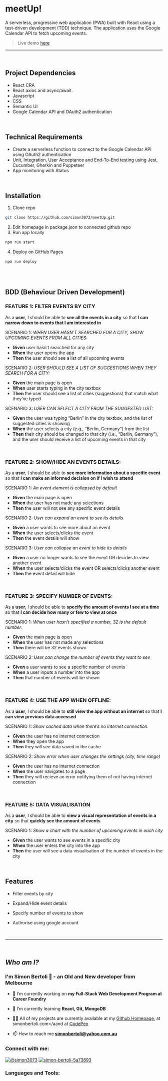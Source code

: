 # **meetUp!**

A serverless, progressive web application (PWA) built with React using a
test-driven development (TDD) technique. The application uses the Google
Calendar API to fetch upcoming events.
<br />

> Live demo <a href="https://simon3073.github.io/meetUp/" target="_blank">here</a>

---

<br/>

## **Project Dependencies**

- React CRA
- React axios and async/await.
- Javascript
- CSS
- Semantic UI
- Google Calendar API and OAuth2 authentication

<br/>

## **Technical Requirements**

- Create a serverless function to connect to the Google Calendar API using OAuth2 authentication
- Unit, Integration, User Acceptance and End-To-End testing using Jest, Cucumber, Gherkin and Puppeteer
- App monitoring with Atatus

<br/>

## **Installation**

1. Clone repo

```bash
git clone https://github.com/simon3073/meetUp.git
```

2. Edit homepage in package.json to connected github repo
3. Run app locally

```bash
npm run start
```

4. Deploy on GitHub Pages

```bash
npm run deploy
```

<br/>
<br/>

## **BDD (Behaviour Driven Development)**

### **FEATURE 1:** FILTER EVENTS BY CITY

As a **user**, I should be able to **see all the events in a city** so that **I can narrow down to events that I am interested in**

SCENARIO 1: _WHEN USER HASN’T SEARCHED FOR A CITY, SHOW UPCOMING EVENTS FROM ALL CITIES:_

- **Given** user hasn’t searched for any city
- **When** the user opens the app
- **Then** the user should see a list of all upcoming events

SCENARIO 2: _USER SHOULD SEE A LIST OF SUGGESTIONS WHEN THEY SEARCH FOR A CITY:_

- **Given** the main page is open
- **When** user starts typing in the city textbox
- **Then** the user should see a list of cities (suggestions) that match what they’ve typed

SCENARIO 3: _USER CAN SELECT A CITY FROM THE SUGGESTED LIST:_

- **Given** the user was typing “Berlin” in the city textbox, and the list of suggested cities is showing
- **When** the user selects a city (e.g., “Berlin, Germany”) from the list
- **Then** their city should be changed to that city (i.e., “Berlin, Germany”), and the user should receive a list of upcoming events in that city

<br/>

### **FEATURE 2:** SHOW/HIDE AN EVENTS DETAILS:

As a **user**, I should be able to **see more information about a specific event** so that **I can make an informed decision on if I wish to attend**

SCENARIO 1: _An event element is collapsed by default_

- **Given** the main page is open
- **When** the user has not made any selections
- **Then** the user will not see any specific event details

SCENARIO 2: _User can expand an event to see its details_

- **Given** a user wants to see more about an event
- **When** the user selects/clicks the event
- **Then** the event details will show

SCENARIO 3: _User can collapse an event to hide its details_

- **Given** a user no longer wants to see the event OR decides to view another event
- **When** the user selects/clicks the event OR selects/clicks another event
- **Then** the event detail will hide

<br/>

### **FEATURE 3:** SPECIFY NUMBER OF EVENTS:

As a **user**, I should be able to **specify the amount of events I see at a time** so that **I can decide how many or few to view at once**

SCENARIO 1: _When user hasn’t specified a number, 32 is the default number._

- **Given** the main page is open
- **When** the user has not made any selections
- **Then** there will be 32 events shown

SCENARIO 2: _User can change the number of events they want to see_

- **Given** a user wants to see a specific number of events
- **When** a user inputs a number into the app
- **Then** that number of events will be shown

<br/>

### **FEATURE 4:** USE THE APP WHEN OFFLINE:

As a **user**, I should be able to **still view the app without an internet** so that **I can view previous data accessed**

SCENARIO 1: _Show cached data when there’s no internet connection._

- **Given** the user has no internet connection
- **When** they open the app
- **Then** they will see data saved in the cache

SCENARIO 2: _Show error when user changes the settings (city, time range)_

- **Given** the user has no internet connection
- **When** the user navigates to a page
- **Then** they will recieve an error notifying them of not having internet connection

<br/>

### **FEATURE 5:** DATA VISUALISATION

As a **user**, I should be able to **view a visual representation of events in a city** so that **quickly see the amount of events**

SCENARIO 1: _Show a chart with the number of upcoming events in each city_

>

- **Given** the user wants to see events in a specific city
- **When** the user enters the city into the app
- **Then** the user will see a data visualisation of the number of events in the city

<br/>

## **Features**

- Filter events by city
- Expand/Hide event details
- Specify number of events to show
- Authorise using google account

  <br/>

---

<br/>
<h2 align="left"><i>Who am I?</i></h2>
<h3 align="left">I'm Simon Bertoli 👋 - an Old and New developer from Melbourne</h3>

- 🔭 I’m currently working on **my Full-Stack Web Development Program at Career Foundry**

- 🌱 I’m currently learning **React, Git, MongoDB**

- 👨‍💻 All of my projects are currently available at my <a href="https://github.com/simon3073" target="_blank">Github Homepage</a>, at <aand href="http://simonbertoli.com" target="_blank">simonbertoli.com</aand at <a href="https://codepen.io/simon3073" target="_blank">CodePen</a>

- 📫 How to reach me **simonbertoli@yahoo.com.au**

<h3 align="left">Connect with me:</h3>
<p align="left">
<a href="https://codepen.io/simon3073" target="_blank"><img align="center" src="https://raw.githubusercontent.com/rahuldkjain/github-profile-readme-generator/master/src/images/icons/Social/codepen.svg" alt="@simon3073" height="30" width="40" /></a>
<a href="https://linkedin.com/in/simon-bertoli-5a73893" target="_blank"><img align="center" src="https://raw.githubusercontent.com/rahuldkjain/github-profile-readme-generator/master/src/images/icons/Social/linked-in-alt.svg" alt="simon-bertoli-5a73893" height="30" width="40" /></a>
</p>

<h3 align="left">Languages and Tools:</h3>
<p align="left"<a href="https://getbootstrap.com" target="_blank" rel="noreferrer"<img src="https://raw.githubusercontent.com/devicons/devicon/master/icons/bootstrap/bootstrap-plain-wordmark.svg" alt="bootstrap" width="40" height="40"/</a<a href="https://www.w3schools.com/css/" target="_blank" rel="noreferrer"<img src="https://raw.githubusercontent.com/devicons/devicon/master/icons/css3/css3-original-wordmark.svg" alt="css3" width="40" height="40"/</a<a href="https://git-scm.com/" target="_blank" rel="noreferrer"<img src="https://www.vectorlogo.zone/logos/git-scm/git-scm-icon.svg" alt="git" width="40" height="40"/</a<a href="https://www.w3.org/html/" target="_blank" rel="noreferrer"<img src="https://raw.githubusercontent.com/devicons/devicon/master/icons/html5/html5-original-wordmark.svg" alt="html5" width="40" height="40"/</a<a href="https://www.adobe.com/in/products/illustrator.html" target="_blank" rel="noreferrer"<img src="https://www.vectorlogo.zone/logos/adobe_illustrator/adobe_illustrator-icon.svg" alt="illustrator" width="40" height="40"/</a<a href="https://developer.mozilla.org/en-US/docs/Web/JavaScript" target="_blank" rel="noreferrer"<img src="https://raw.githubusercontent.com/devicons/devicon/master/icons/javascript/javascript-original.svg" alt="javascript" width="40" height="40"/</a<a href="https://www.mysql.com/" target="_blank" rel="noreferrer"<img src="https://raw.githubusercontent.com/devicons/devicon/master/icons/mysql/mysql-original-wordmark.svg" alt="mysql" width="40" height="40"/</a<a href="https://nodejs.org" target="_blank" rel="noreferrer"<img src="https://raw.githubusercontent.com/devicons/devicon/master/icons/nodejs/nodejs-original-wordmark.svg" alt="nodejs" width="40" height="40"/</a<a href="https://www.photoshop.com/en" target="_blank" rel="noreferrer"<img src="https://raw.githubusercontent.com/devicons/devicon/master/icons/photoshop/photoshop-line.svg" alt="photoshop" width="40" height="40"/</a<a href="https://www.php.net" target="_blank" rel="noreferrer"<img src="https://raw.githubusercontent.com/devicons/devicon/master/icons/php/php-original.svg" alt="php" width="40" height="40"/</a<a href="https://reactjs.org/" target="_blank" rel="noreferrer"<img src="https://raw.githubusercontent.com/devicons/devicon/master/icons/react/react-original-wordmark.svg" alt="react" width="40" height="40"/</a<a href="https://sass-lang.com" target="_blank" rel="noreferrer"<img src="https://raw.githubusercontent.com/devicons/devicon/master/icons/sass/sass-original.svg" alt="sass" width="40" height="40"/</a<a href="https://www.adobe.com/products/xd.html" target="_blank" rel="noreferrer"<img src="https://cdn.worldvectorlogo.com/logos/adobe-xd.svg" alt="xd" width="40" height="40"/</a<a href="https://zapier.com" target="_blank" rel="noreferrer"<img src="https://www.vectorlogo.zone/logos/zapier/zapier-icon.svg" alt="zapier" width="40" height="40"/</a</p>
